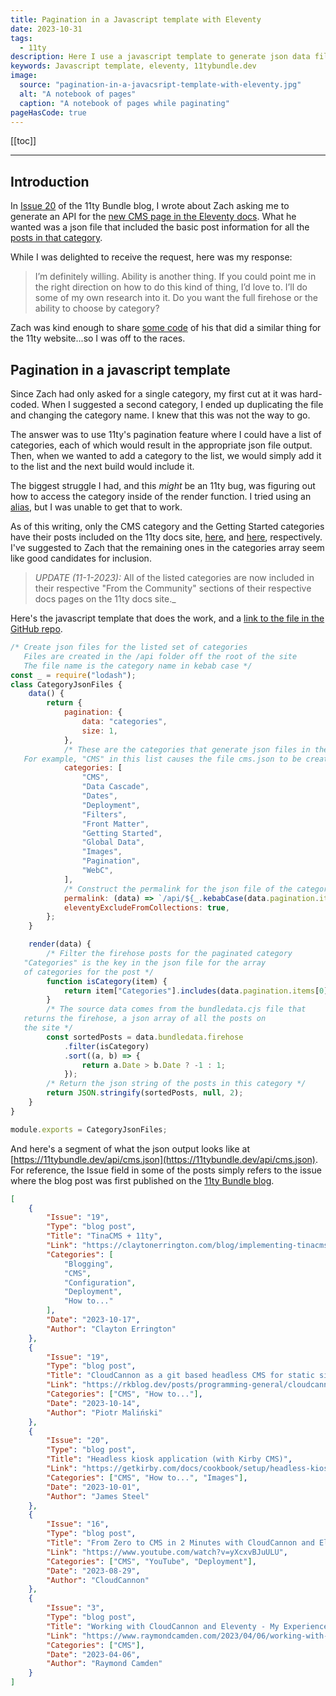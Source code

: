 ```yaml
---
title: Pagination in a Javascript template with Eleventy
date: 2023-10-31
tags:
  - 11ty
description: Here I use a javascript template to generate json data files for selected categories of the 11tybundle.dev site.
keywords: Javascript template, eleventy, 11tybundle.dev
image:
  source: "pagination-in-a-javacsript-template-with-eleventy.jpg"
  alt: "A notebook of pages"
  caption: "A notebook of pages while paginating"
pageHasCode: true
---
```


[[toc]]

---

## Introduction

In [Issue 20](https://11tybundle.dev/blog/11ty-bundle-20/) of the 11ty Bundle blog, I wrote about Zach asking me to generate an API for the [new CMS page in the Eleventy docs](https://www.11ty.dev/docs/cms/). What he wanted was a json file that included the basic post information for all the [posts in that category](https://11tybundle.dev/categories/cms/).

While I was delighted to receive the request, here was my response:

> I’m definitely willing. Ability is another thing. If you could point me in the right direction on how to do this kind of thing, I’d love to. I’ll do some of my own research into it. Do you want the full firehose or the ability to choose by category?

Zach was kind enough to share [some code](https://github.com/11ty/11ty-website/blob/main/src/api/urls.11ty.js) of his that did a similar thing for the 11ty website...so I was off to the races.

## Pagination in a javascript template

Since Zach had only asked for a single category, my first cut at it was hard-coded. When I suggested a second category, I ended up duplicating the file and changing the category name. I knew that this was not the way to go.

The answer was to use 11ty's pagination feature where I could have a list of categories, each of which would result in the appropriate json file output. Then, when we wanted to add a category to the list, we would simply add it to the list and the next build would include it.

The biggest struggle I had, and this _might_ be an 11ty bug, was figuring out how to access the category inside of the render function. I tried using an [alias](https://www.11ty.dev/docs/pagination/#aliasing-to-a-different-variable), but I was unable to get that to work.

As of this writing, only the CMS category and the Getting Started categories have their posts included on the 11ty docs site, [here](https://www.11ty.dev/docs/cms/#from-the-community), and [here](https://www.11ty.dev/docs/get-started/), respectively. I've suggested to Zach that the remaining ones in the categories array seem like good candidates for inclusion.

> _UPDATE (11-1-2023):_ All of the listed categories are now included in their respective "From the Community" sections of their respective docs pages on the 11ty docs site.\_

Here's the javascript template that does the work, and a [link to the file in the GitHub repo](https://github.com/bobmonsour/11tybundle.dev/blob/main/src/api/category-json-files.11ty.cjs).

```js
/* Create json files for the listed set of categories
   Files are created in the /api folder off the root of the site
   The file name is the category name in kebab case */
const _ = require("lodash");
class CategoryJsonFiles {
	data() {
		return {
			pagination: {
				data: "categories",
				size: 1,
			},
			/* These are the categories that generate json files in the api directory
   For example, "CMS" in this list causes the file cms.json to be created */
			categories: [
				"CMS",
				"Data Cascade",
				"Dates",
				"Deployment",
				"Filters",
				"Front Matter",
				"Getting Started",
				"Global Data",
				"Images",
				"Pagination",
				"WebC",
			],
			/* Construct the permalink for the json file of the category */
			permalink: (data) => `/api/${_.kebabCase(data.pagination.items[0])}.json`,
			eleventyExcludeFromCollections: true,
		};
	}

	render(data) {
		/* Filter the firehose posts for the paginated category
   "Categories" is the key in the json file for the array
   of categories for the post */
		function isCategory(item) {
			return item["Categories"].includes(data.pagination.items[0]);
		}
		/* The source data comes from the bundledata.cjs file that
   returns the firehose, a json array of all the posts on
   the site */
		const sortedPosts = data.bundledata.firehose
			.filter(isCategory)
			.sort((a, b) => {
				return a.Date > b.Date ? -1 : 1;
			});
		/* Return the json string of the posts in this category */
		return JSON.stringify(sortedPosts, null, 2);
	}
}

module.exports = CategoryJsonFiles;
```

And here's a segment of what the json output looks like at [https://11tybundle.dev/api/cms.json](https://11tybundle.dev/api/cms.json). For reference, the Issue field in some of the posts simply refers to the issue where the blog post was first published on the [11ty Bundle blog](https://11tybundle.dev/blog/).

```json
[
	{
		"Issue": "19",
		"Type": "blog post",
		"Title": "TinaCMS + 11ty",
		"Link": "https://claytonerrington.com/blog/implementing-tinacms-with-11ty/",
		"Categories": [
			"Blogging",
			"CMS",
			"Configuration",
			"Deployment",
			"How to..."
		],
		"Date": "2023-10-17",
		"Author": "Clayton Errington"
	},
	{
		"Issue": "19",
		"Type": "blog post",
		"Title": "CloudCannon as a git based headless CMS for static site generators",
		"Link": "https://rkblog.dev/posts/programming-general/cloudcannon-git-headless-cms/",
		"Categories": ["CMS", "How to..."],
		"Date": "2023-10-14",
		"Author": "Piotr Maliński"
	},
	{
		"Issue": "20",
		"Type": "blog post",
		"Title": "Headless kiosk application (with Kirby CMS)",
		"Link": "https://getkirby.com/docs/cookbook/setup/headless-kiosk-application",
		"Categories": ["CMS", "How to...", "Images"],
		"Date": "2023-10-01",
		"Author": "James Steel"
	},
	{
		"Issue": "16",
		"Type": "blog post",
		"Title": "From Zero to CMS in 2 Minutes with CloudCannon and Eleventy",
		"Link": "https://www.youtube.com/watch?v=yXcxvBJuULU",
		"Categories": ["CMS", "YouTube", "Deployment"],
		"Date": "2023-08-29",
		"Author": "CloudCannon"
	},
	{
		"Issue": "3",
		"Type": "blog post",
		"Title": "Working with CloudCannon and Eleventy - My Experience",
		"Link": "https://www.raymondcamden.com/2023/04/06/working-with-cloudcannon-and-eleventy-my-experience",
		"Categories": ["CMS"],
		"Date": "2023-04-06",
		"Author": "Raymond Camden"
	}
]
```
